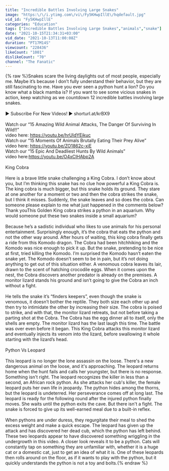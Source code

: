 ```yaml
---
title: "Incredible Battles Involving Large Snakes"
image: "https:\/\/i.ytimg.com\/vi\/Fy5KHwpIllE\/hqdefault.jpg"
vid_id: "Fy5KHwpIllE"
categories: "Education"
tags: ["Incredible Battles Involving Large Snakes","animals","snake"]
date: "2021-10-15T21:34:31+03:00"
vid_date: "2021-10-13T11:00:08Z"
duration: "PT17M14S"
viewcount: "228436"
likeCount: "1001"
dislikeCount: "70"
channel: "The Fanatic"
---
```

{% raw %}Snakes scare the living daylights out of most people, especially me. Maybe it’s because I don’t fully understand their behavior, but they are still fascinating to me. Have you ever seen a python hunt a lion? Do you know what a black mamba is? If you want to see some vicious snakes in action, keep watching as we countdown 12 incredible battles involving large snakes. <br /><br />► Subscribe For New Videos! ► shorturl.at/krBX9 <br /><br />Watch our “15 Amazing Wild Animal Attacks, The Danger Of Surviving In Wild!!”<br />video here: <a rel="nofollow" target="blank" href="https://youtu.be/hrUIdYEikuc">https://youtu.be/hrUIdYEikuc</a><br />Watch our “15 Moments Of Animals Brutally Eating Their Prey Alive”<br />video here: <a rel="nofollow" target="blank" href="https://youtu.be/ZO1862c-xiE">https://youtu.be/ZO1862c-xiE</a><br />Watch our “15 Epic And Deadliest Hunts By Wild Animals”<br />video here:<a rel="nofollow" target="blank" href="https://youtu.be/O4xClHAbp2A">https://youtu.be/O4xClHAbp2A</a><br /><br />King Cobra<br /><br />Here is a brave little snake challenging a King Cobra. I don’t know about you, but I’m thinking this snake has no clue how powerful a King Cobra is. The king cobra is much bigger, but this snake holds its ground. They stare at one another for a moment or two and then the cobra strikes the snake, but I think it misses. Suddenly, the snake leaves and so does the cobra. Can someone please explain to me what just happened in the comments below? Thank youThis Golden King cobra strikes a python in an aquarium. Why would someone put these two snakes inside a small aquarium? <br /><br />Because he’s a sadistic individual who likes to use animals for his personal entertainment. Surprisingly enough, it’s the cobra that eats the python and not the other way around. After hours of waiting, this king cobra finally gets a ride from this Komodo dragon. The Cobra had been hitchhiking and the Komodo was nice enough to pick it up. But the snake, pretending to be nice at first, tried killing the Komodo. I’m surprised the Komodo hasn’t eaten the snake yet. The Komodo doesn’t seem to be in pain, but it’s not doing anything to get out of this situation either. A venomous cobra leaves its lair, drawn to the scent of hatching crocodile eggs. When it comes upon the nest, the Cobra discovers another predator is already on the premises. A monitor lizard stands his ground and isn’t going to give the Cobra an inch without a fight. <br /><br />He tells the snake it’s “finders keepers”, even though the snake is venomous, it doesn’t bother the reptile. They both size each other up and then try to intimidate the other by increasing their size. The cobra is poised to strike, and with that, the monitor lizard retreats, but not before taking a parting shot at the Cobra. The Cobra has the egg dinner all to itself, only the shells are empty. The monitor lizard has the last laugh this time. The battle was over even before it began. This King Cobra attacks this monitor lizard and eventually injects its venom into the lizard, before swallowing it whole starting with the lizard’s head.<br /><br />Python Vs Leopard<br /><br />This leopard is no longer the lone assassin on the loose. There's a new dangerous animal on the loose, and it's approaching. The leopard returns home when the hunt fails and calls her youngster, but there is no response. Something isn't right. The leopard recognizes the killer in less than a second, an African rock python. As she attacks her cub's killer, the female leopard puts her own life in jeopardy. The python hides among the thorns, but the leopard is undeterred. Her perseverance comes off at long last. The leopard is ready for the following round after the injured python finally moves. She waits until the python exits the cave. But there isn't a fight. The snake is forced to give up its well-earned meal due to a built-in reflex. <br /><br />When pythons are under duress, they regurgitate their meal to shed the excess weight and make a quick escape. The leopard has given up the attack and has discovered her dead cub, which the python has left behind. These two leopards appear to have discovered something wriggling in the undergrowth in this video. A closer look reveals it to be a python. Cats will constantly tap on something they are unfamiliar with, whether it is a huge cat or a domestic cat, just to get an idea of what it is. One of these leopards then rolls around on the floor, as if it wants to play with the python, but it quickly understands the python is not a toy and bolts.{% endraw %}
